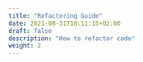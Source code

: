 ```yaml
---
title: "Refactoring Guide"
date: 2021-08-31T18:11:15+02:00
draft: false
description: "How to refactor code"
weight: 2
---
```

